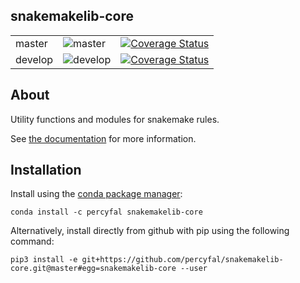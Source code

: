## snakemakelib-core

<table>
<tr>
<td>master</td>	
<td><img src="https://travis-ci.org/percyfal/snakemakelib-core.svg?branch=master" alt="master" /></td>
<td> <a href='https://coveralls.io/github/percyfal/snakemakelib-core?branch=master'><img src='https://coveralls.io/repos/github/percyfal/snakemakelib-core/badge.svg?branch=master' alt='Coverage Status' /></a>
</td>
</tr>
<tr>
<td>develop</td>
<td><img src="https://travis-ci.org/percyfal/snakemakelib-core.svg?branch=develop" alt="develop" /></td>
<td> <a href='https://coveralls.io/github/percyfal/snakemakelib-core?branch=develop'><img src='https://coveralls.io/repos/github/percyfal/snakemakelib-core/badge.svg?branch=develop' alt='Coverage Status' /></a>
</td>
</tr>
</table>


## About

Utility functions and modules for snakemake rules. 

See [the documentation](http://snakemakelib-core.readthedocs.org/en/latest/index.html)
for more information.

## Installation

Install using the [conda package manager](http://conda.pydata.org/docs/):

	conda install -c percyfal snakemakelib-core

Alternatively, install directly from github with pip using the
following command:

	pip3 install -e git+https://github.com/percyfal/snakemakelib-core.git@master#egg=snakemakelib-core --user
